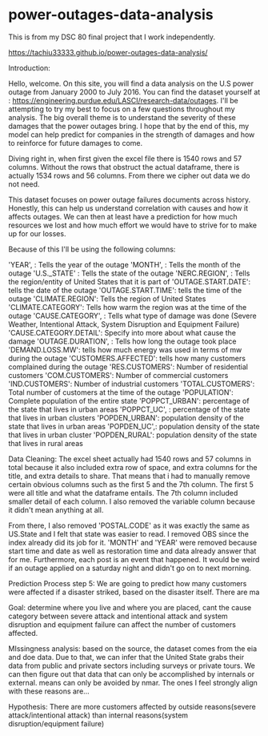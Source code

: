 # power-outages-data-analysis
This is from my DSC 80 final project that I work independently.

https://tachiu33333.github.io/power-outages-data-analysis/


Introduction:

Hello, welcome. On this site, you will find a data analysis on the U.S power outage from January 2000 to July 2016. You can find the dataset yourself at : https://engineering.purdue.edu/LASCI/research-data/outages. I'll be attempting to try my best to focus on a few questions throughout my analysis. The big overall theme is to understand the severity of these damages that the power outages bring. I hope that by the end of this, my model can help predict for companies in the strength of damages and how to reinforce for future damages to come.

Diving right in, when first given the excel file there is 1540 rows and 57 columns. Without the rows that obstruct the actual dataframe, there is actually 1534 rows and 56 columns. From there we cipher out data we do not need.

This dataset focuses on power outage failures documents across history.
Honestly, this can help us understand correlation with causes and how it affects outages. We can then at least have a prediction for how much resources we lost and how much effort we would have to strive for to make up for our losses.

Because of this I'll be using the following columns:

'YEAR', : Tells the year of the outage
'MONTH', : Tells the month of the outage
'U.S._STATE' : Tells the state of the outage
'NERC.REGION', : Tells the region/entity of United States that it is part of
'OUTAGE.START.DATE': tells the date of the outage
'OUTAGE.START.TIME': tells the time of the outage
'CLIMATE.REGION': Tells the region of United States
'CLIMATE.CATEGORY': Tells how warm the region was at the time of the outage
'CAUSE.CATEGORY', : Tells what type of damage was done (Severe Weather, Intentional Attack, System Disruption and Equipment Failure)
'CAUSE.CATEGORY.DETAIL': Specify into more about what cause the damage
'OUTAGE.DURATION', : Tells how long the outage took place
'DEMAND.LOSS.MW': tells how much energy was used in terms of mw during the outage
'CUSTOMERS.AFFECTED': tells how many customers complained during the outage
'RES.CUSTOMERS': Number of residential customers
'COM.CUSTOMERS': Number of commercial customers
'IND.CUSTOMERS': Number of industrial customers
'TOTAL.CUSTOMERS': Total number of customers at the time of the outage
'POPULATION': Complete population of the entire state
'POPPCT_URBAN': percentage of the state that lives in urban areas
'POPPCT_UC', : percentage of the state that lives in urban clusters
'POPDEN_URBAN': population density of the state that lives in urban areas
'POPDEN_UC',: population density of the state that lives in urban cluster
'POPDEN_RURAL': population density of the state that lives in rural areas


Data Cleaning:
The excel sheet actually had 1540 rows and 57 columns in total because it also included extra row of space, and extra columns for the title, and extra details to share. That means that i had to manually remove certain obvious columns such as the first 5 and the 7th column. The first 5 were all title and what the dataframe entails. The 7th column included smaller detail of each column. I also removed the variable column because it didn't mean anything at all.

From there, I also removed 'POSTAL.CODE' as it was exactly the same as US.State and I felt that state was easier to read. I removed OBS since the index already did its job for it. 'MONTH' and 'YEAR' were removed because start time and date as well as restoration time and data already answer that for me. Furthermore, each post is an event that happened. It would be weird if an outage applied on a saturday night and didn't go on to next morning.


Prediction Process step 5:
We are going to predict how many customers were affected if a disaster striked, based on the disaster itself.
There are ma



Goal:
determine where you live and where you are placed, cant the cause category between severe attack and intentional attack and system disruption and equipment failure can affect the number of customers affected.

MIssingness analysis:
based on the source, the dataset comes from the eia and doe data. Due to that, we can infer that the United State grabs their data from public and private sectors including surveys or private tours. We can then figure out that data that can only be accomplished by internals or external. means can only be avoided by nmar. The ones I feel strongly align with these reasons are...

Hypothesis:
There are more customers affected by outside reasons(severe attack/intentional attack) than internal reasons(system disruption/equipment failure)